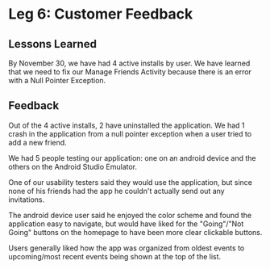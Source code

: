 # Leg 6: Customer Feedback 

## Lessons Learned
By November 30, we have had 4 active installs by user. We have learned that
we need to fix our Manage Friends Activity because there is an error with a 
Null Pointer Exception. 

## Feedback 
Out of the 4 active installs, 2 have uninstalled the application. We had 1
crash in the application from a null pointer exception when a user tried to add
a new friend. 

We had 5 people testing our application: one on an android device and the
others on the Android Studio Emulator. 

One of our usability testers said they would use the application, but since
none of his friends had the app he couldn't actually send out any invitations. 

The android device user said he enjoyed the color scheme and found the application
easy to navigate, but would have liked for the "Going"/"Not Going" buttons on the 
homepage to have been more clear clickable buttons. 

Users generally liked how the app was organized from oldest events to upcoming/most recent events being shown at the top of the list. 
